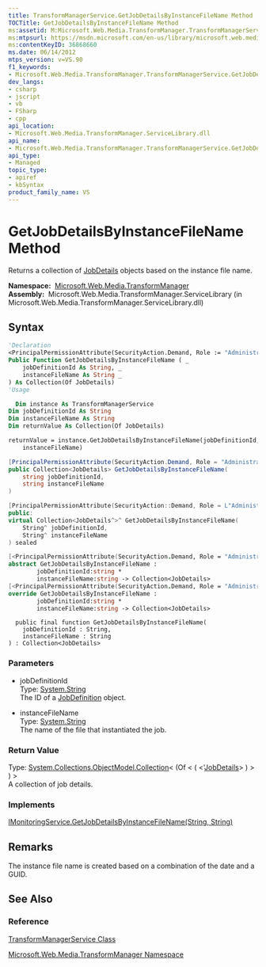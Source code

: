 ```yaml
---
title: TransformManagerService.GetJobDetailsByInstanceFileName Method  (Microsoft.Web.Media.TransformManager)
TOCTitle: GetJobDetailsByInstanceFileName Method
ms:assetid: M:Microsoft.Web.Media.TransformManager.TransformManagerService.GetJobDetailsByInstanceFileName(System.String,System.String)
ms:mtpsurl: https://msdn.microsoft.com/en-us/library/microsoft.web.media.transformmanager.transformmanagerservice.getjobdetailsbyinstancefilename(v=VS.90)
ms:contentKeyID: 36868660
ms.date: 06/14/2012
mtps_version: v=VS.90
f1_keywords:
- Microsoft.Web.Media.TransformManager.TransformManagerService.GetJobDetailsByInstanceFileName
dev_langs:
- csharp
- jscript
- vb
- FSharp
- cpp
api_location:
- Microsoft.Web.Media.TransformManager.ServiceLibrary.dll
api_name:
- Microsoft.Web.Media.TransformManager.TransformManagerService.GetJobDetailsByInstanceFileName
api_type:
- Managed
topic_type:
- apiref
- kbSyntax
product_family_name: VS
---
```


# GetJobDetailsByInstanceFileName Method

Returns a collection of [JobDetails](jobdetails-class-microsoft-web-media-transformmanager.md) objects based on the instance file name.

**Namespace:**  [Microsoft.Web.Media.TransformManager](microsoft-web-media-transformmanager-namespace.md)  
**Assembly:**  Microsoft.Web.Media.TransformManager.ServiceLibrary (in Microsoft.Web.Media.TransformManager.ServiceLibrary.dll)

## Syntax

```vb
'Declaration
<PrincipalPermissionAttribute(SecurityAction.Demand, Role := "Administrators")> _
Public Function GetJobDetailsByInstanceFileName ( _
    jobDefinitionId As String, _
    instanceFileName As String _
) As Collection(Of JobDetails)
'Usage

  Dim instance As TransformManagerService
Dim jobDefinitionId As String
Dim instanceFileName As String
Dim returnValue As Collection(Of JobDetails)

returnValue = instance.GetJobDetailsByInstanceFileName(jobDefinitionId, _
    instanceFileName)
```

```csharp
[PrincipalPermissionAttribute(SecurityAction.Demand, Role = "Administrators")]
public Collection<JobDetails> GetJobDetailsByInstanceFileName(
    string jobDefinitionId,
    string instanceFileName
)
```

```cpp
[PrincipalPermissionAttribute(SecurityAction::Demand, Role = L"Administrators")]
public:
virtual Collection<JobDetails^>^ GetJobDetailsByInstanceFileName(
    String^ jobDefinitionId, 
    String^ instanceFileName
) sealed
```

``` fsharp
[<PrincipalPermissionAttribute(SecurityAction.Demand, Role = "Administrators")>]
abstract GetJobDetailsByInstanceFileName : 
        jobDefinitionId:string * 
        instanceFileName:string -> Collection<JobDetails> 
[<PrincipalPermissionAttribute(SecurityAction.Demand, Role = "Administrators")>]
override GetJobDetailsByInstanceFileName : 
        jobDefinitionId:string * 
        instanceFileName:string -> Collection<JobDetails> 
```

```jscript
  public final function GetJobDetailsByInstanceFileName(
    jobDefinitionId : String, 
    instanceFileName : String
) : Collection<JobDetails>
```

### Parameters

  - jobDefinitionId  
    Type: [System.String](https://msdn.microsoft.com/library/s1wwdcbf)  
    The ID of a [JobDefinition](jobdefinition-class-microsoft-web-media-transformmanager.md) object.  

<!-- end list -->

  - instanceFileName  
    Type: [System.String](https://msdn.microsoft.com/library/s1wwdcbf)  
    The name of the file that instantiated the job.  

### Return Value

Type: [System.Collections.ObjectModel.Collection](https://msdn.microsoft.com/library/ms132397)\< (Of \< ( \<'[JobDetails](jobdetails-class-microsoft-web-media-transformmanager.md)\> ) \> ) \>  
A collection of job details.  

### Implements

[IMonitoringService.GetJobDetailsByInstanceFileName(String, String)](imonitoringservice-getjobdetailsbyinstancefilename-method-microsoft-web-media-transformmanager.md)  

## Remarks

The instance file name is created based on a combination of the date and a GUID.

## See Also

### Reference

[TransformManagerService Class](transformmanagerservice-class-microsoft-web-media-transformmanager.md)

[Microsoft.Web.Media.TransformManager Namespace](microsoft-web-media-transformmanager-namespace.md)

